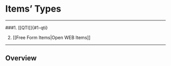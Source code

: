 <!--
parent:
    title: Documentation_for_core_components
author:
    - 'Somsack Sipasseuth'
created_at: '2011-03-03 14:38:33'
updated_at: '2013-10-17 11:24:06'
tags:
    - 'Documentation for core components'
-->

Items’ Types
============

------------------------------------------------------------------------

###1. [[QTI]]\{#1-qti}

2. [[Free Form Items|Open WEB Items]]

------------------------------------------------------------------------

Overview
--------
